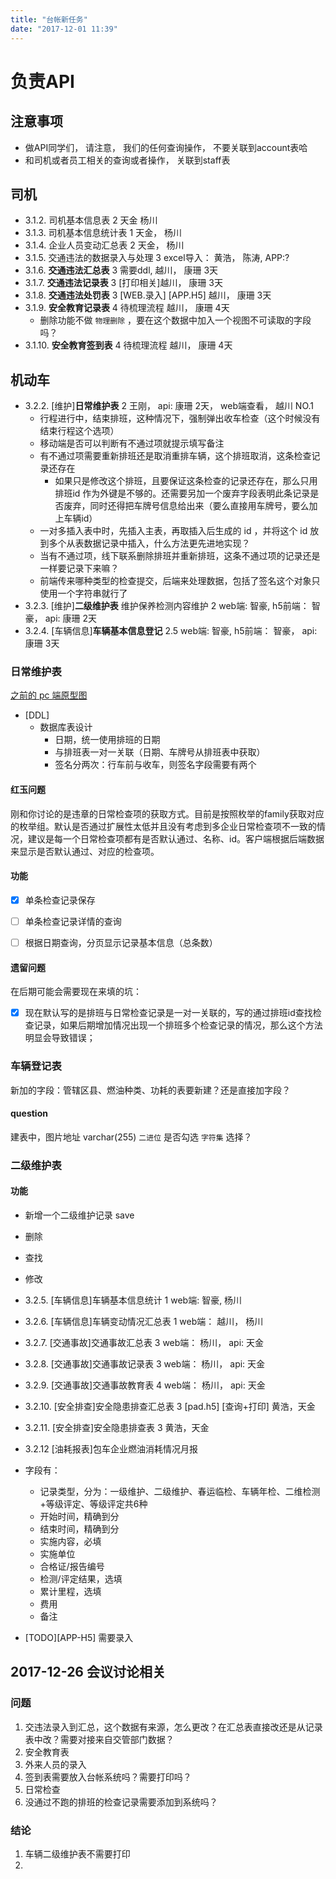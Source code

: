 ```yaml
---
title: "台帐新任务"
date: "2017-12-01 11:39"
---
```




# 负责API

## 注意事项

- 做API同学们， 请注意， 我们的任何查询操作， 不要关联到account表哈
- 和司机或者员工相关的查询或者操作， 关联到staff表

## 司机

- 3.1.2. 司机基本信息表  2               天金   杨川
- 3.1.3. 司机基本信息统计表  1         天金， 杨川
- 3.1.4. 企业人员变动汇总表   2       天金， 杨川
- 3.1.5. 交通违法的数据录入与处理  3    excel导入： 黄浩， 陈涛, APP:?
- 3.1.6. **交通违法汇总表**  3            需要ddl,  越川， 康珊 3天
- 3.1.7. **交通违法记录表**  3            [打印相关]越川， 康珊 3天
- 3.1.8. **交通违法处罚表**  3           [WEB.录入]   [APP.H5]    越川， 康珊 3天
- 3.1.9. **安全教育记录表**  4           待梳理流程   越川， 康珊 4天
  - 删除功能不做 `物理删除` ，要在这个数据中加入一个视图不可读取的字段吗？
- 3.1.10. **安全教育签到表**  4          待梳理流程   越川， 康珊 4天

## 机动车

- 3.2.2. [维护]**日常维护表**  2              王刚， api: 康珊 2天， web端查看， 越川 NO.1
  - 行程进行中，结束排班，这种情况下，强制弹出收车检查（这个时候没有结束行程这个选项）
  - 移动端是否可以判断有不通过项就提示填写备注
  - 有不通过项需要重新排班还是取消重排车辆，这个排班取消，这条检查记录还存在
    - 如果只是修改这个排班，且要保证这条检查的记录还存在，那么只用 排班id 作为外键是不够的。还需要另加一个废弃字段表明此条记录是否废弃，同时还得把车牌号信息给出来（要么直接用车牌号，要么加上车辆id）
  - 一对多插入表中时，先插入主表，再取插入后生成的 id ，并将这个 id 放到多个从表数据记录中插入，什么方法更先进地实现？
  - 当有不通过项，线下联系删除排班并重新排班，这条不通过项的记录还是一样要记录下来嘛？
  - 前端传来哪种类型的检查提交，后端来处理数据，包括了签名这个对象只使用一个字符串就行了
- 3.2.3. [维护]**二级维护表** 维护保养检测内容维护  2    web端: 智豪, h5前端： 智豪， api: 康珊 2天
- 3.2.4. [车辆信息]**车辆基本信息登记** 2.5       web端: 智豪, h5前端： 智豪， api: 康珊 3天

### 日常维护表
[之前的 pc 端原型图][c384d709]
- [DDL]
  - 数据库表设计
    - 日期，统一使用排班的日期
    - 与排班表一对一关联（日期、车牌号从排班表中获取）
    - 签名分两次：行车前与收车，则签名字段需要有两个

#### 红玉问题

刚和你讨论的是违章的日常检查项的获取方式。目前是按照枚举的family获取对应的枚举组。默认是否通过扩展性太低并且没有考虑到多企业日常检查项不一致的情况，建议是每一个日常检查项都有是否默认通过、名称、id。客户端根据后端数据来显示是否默认通过、对应的检查项。



#### 功能

- [x] 单条检查记录保存
- [ ] 单条检查记录详情的查询
- [ ] 根据日期查询，分页显示记录基本信息（总条数）


#### 遗留问题

在后期可能会需要现在来填的坑：
- [x] 现在默认写的是排班与日常检查记录是一对一关联的，写的通过排班id查找检查记录，如果后期增加情况出现一个排班多个检查记录的情况，那么这个方法明显会导致错误；




### 车辆登记表

新加的字段：管辖区县、燃油种类、功耗的表要新建？还是直接加字段？

#### question

建表中，图片地址 varchar(255) `二进位` 是否勾选
`字符集` 选择？


[c384d709]: https://pro.modao.cc/app/F7FwnNl1kiXixZeJvWcqYzPaEN1TjfX#screen=s79E66B46111500371972537 "pc 端操作原型图"

### 二级维护表

#### 功能

- 新增一个二级维护记录 save
- 删除
- 查找
- 修改




- 3.2.5. [车辆信息]车辆基本信息统计 1                  web端: 智豪, 杨川
- 3.2.6. [车辆信息]车辆变动情况汇总表 1               web端： 越川， 杨川
- 3.2.7. [交通事故]交通事故汇总表  3                    web端： 杨川， api: 天金
- 3.2.8. [交通事故]交通事故记录表  3                    web端： 杨川， api: 天金
- 3.2.9. [交通事故]交通事故教育表 4                     web端： 杨川， api: 天金
- 3.2.10. [安全排查]安全隐患排查汇总表  3            [pad.h5]   [查询+打印] 黄浩，天金
- 3.2.11. [安全排查]安全隐患排查表  3                   黄浩，天金
- 3.2.12 [油耗报表]包车企业燃油消耗情况月报


- 字段有：
    - 记录类型，分为：一级维护、二级维护、春运临检、车辆年检、二维检测+等级评定、等级评定共6种
    - 开始时间，精确到分
    - 结束时间，精确到分
    - 实施内容，必填
    - 实施单位
    - 合格证/报告编号
    - 检测/评定结果，选填
    - 累计里程，选填
    - 费用
    - 备注
- [TODO][APP-H5] 需要录入

## 2017-12-26 会议讨论相关

### 问题

1. 交违法录入到汇总，这个数据有来源，怎么更改？在汇总表直接改还是从记录表中改？需要对接来自交管部门数据？
2. 安全教育表
  1. 外来人员的录入
  2. 签到表需要放入台帐系统吗？需要打印吗？
3. 日常检查
  1. 没通过不跑的排班的检查记录需要添加到系统吗？

### 结论

1. 车辆二级维护表不需要打印
2.
